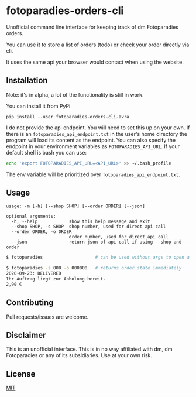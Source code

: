 # fotoparadies-orders-cli
Unofficial command line interface for keeping track of dm Fotoparadies orders.

You can use it to store a list of orders (todo) or check your order directly via cli.

It uses the same api your browser would contact when using the website.

## Installation
Note: it's in alpha, a lot of the functionality is still in work.

You can install it from PyPi
```
pip install --user fotoparadies-orders-cli-avra
```

I do not provide the api endpoint. You will need to set this up on your own. If there is an ```fotoparadies_api_endpoint.txt``` in the user's home directory the program will load its content as the endpoint. You can also specify the endpoint in your environment variables as ```FOTOPARADIES_API_URL```. If your default shell is bash you can use:

```bash
echo 'export FOTOPARADIES_API_URL=<API_URL>' >> ~/.bash_profile
```

The env variable will be prioritized over ```fotoparadies_api_endpoint.txt```.

## Usage

```
usage: -m [-h] [--shop SHOP] [--order ORDER] [--json]
```
```
optional arguments:
  -h, --help            show this help message and exit
  --shop SHOP, -s SHOP  shop number, used for direct api call
  --order ORDER, -o ORDER
                        order number, used for direct api call
  --json                return json of api call if using --shop and --order
```
```bash
$ fotoparadies                    # can be used without args to open a menu

$ fotoparadies -s 000 -o 000000   # returns order state immediately
2020-09-23: DELIVERED
Ihr Auftrag liegt zur Abholung bereit.
2,90 €
```

## Contributing
Pull requests/issues are welcome.

## Disclaimer
This is an unofficial interface. This is in no way affiliated with dm, dm Fotoparadies or any of its subsidiaries. Use at your own risk.

## License
[MIT](https://choosealicense.com/licenses/mit/)